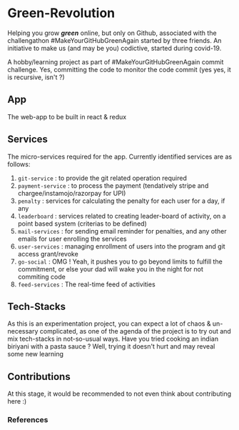# Green-Revolution

Helping you grow **_green_** online, but only on Github, associated with the challengathon  #MakeYourGitHubGreenAgain started by three friends. An initiative to make us (and may be you) codictive, started during covid-19.

A hobby/learning project as part of #MakeYourGitHubGreenAgain commit challenge. Yes, committing the code to monitor the code commit (yes yes, it is recursive, isn't ?)

## App

The web-app to be built in react & redux

## Services

The micro-services required for the app. Currently identified services are as follows:

1. `git-service` : to provide the git related operation required
2. `payment-service` : to process the payment (tendatively stripe and chargee/instamojo/razorpay for UPI)
3. `penalty` : services for calculating the penalty for each user for a day, if any
4. `leaderboard` : services related to creating leader-board of activity, on a point based system (criterias to be defined)
5. `mail-services` : for sending email reminder for penalties, and any other emails for user enrolling the services
6. `user-services` : managing enrollment of users into the program and git access grant/revoke
7. `go-social` : OMG ! Yeah, it pushes you to go beyond limits to fulfill the commitment, or else your dad will wake you in the night for not commiting code
8. `feed-services` : The real-time feed of activities 

## Tech-Stacks

As this is an experimentation project, you can expect a lot of chaos & un-necessary complicated, as one of the agenda of the project is to try out and mix tech-stacks in not-so-usual ways. Have you tried cooking an indian biriyani with a pasta sauce ?
Well, trying it doesn't hurt and may reveal some new learning

## Contributions

At this stage, it would be recommended to not even think about contributing here :)

### References

